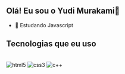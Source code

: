 ## Olá! Eu sou o Yudi Murakami👋

- 🌱 Estudando Javascript
## Tecnologias que eu uso 
<div style="display: inline_block"><br/>
  <img align="center" alt=html5 src="https://img.shields.io/badge/HTML5-E34F26?style=for-the-badge&logo=html5&logoColor=white" />
  <img align="center" alt=css3 src=https://img.shields.io/badge/CSS3-1572B6?style=for-the-badge&logo=css3&logoColor=white />
  <img align="center" alt=c++ src=https://img.shields.io/badge/C%2B%2B-00599C?style=for-the-badge&logo=c%2B%2B&logoColor=white
</div>
